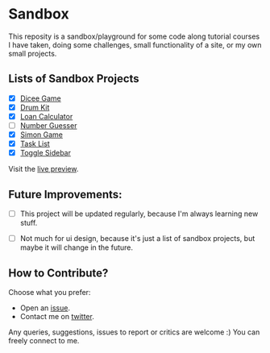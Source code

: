 # Sandbox

This reposity is a sandbox/playground for some code along tutorial courses I have taken, doing some challenges, small functionality of a site, or my own small projects.

## Lists of Sandbox Projects

- [x] [Dicee Game](dicee)
- [x] [Drum Kit](drum-kit)
- [x] [Loan Calculator](loan-calculator)
- [ ] [Number Guesser](number-guesser)
- [x] [Simon Game](simon-game)
- [x] [Task List](task-list)
- [x] [Toggle Sidebar](toggle-sidebar)

Visit the [live preview](https://genesisgabiola.github.io/sandbox/).

## Future Improvements:

- [ ] This project will be updated regularly, because I'm always learning new stuff.
- [ ] Not much for ui design, because it's just a list of sandbox projects, but maybe it will change in the future.


## How to Contribute?

Choose what you prefer:

- Open an [issue](https://github.com/genesisgabiola/sandbox/issues).
- Contact me on [twitter](http://twitter.com/genesisgabiola).

Any queries, suggestions, issues to report or critics are welcome :) You can freely connect to me.
